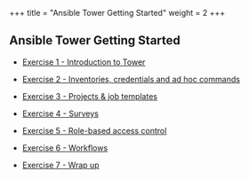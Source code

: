 +++
title = "Ansible Tower Getting Started"
weight = 2
+++

## Ansible Tower Getting Started

- [Exercise 1 - Introduction to Tower](1-intro)

- [Exercise 2 - Inventories, credentials and ad hoc commands](2-cred)

- [Exercise 3 - Projects & job templates](3-projects)

- [Exercise 4 - Surveys](4-surveys)

- [Exercise 5 - Role-based access control](5-rbac)

- [Exercise 6 - Workflows](6-workflows)

- [Exercise 7 - Wrap up](7-wrap)
